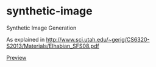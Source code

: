 synthetic-image
===============

Synthetic Image Generation

As explained in http://www.sci.utah.edu/~gerig/CS6320-S2013/Materials/Elhabian_SFS08.pdf

[Preview](http://nbviewer.ipython.org/github/ikassi/synthetic-image/blob/master/SyntheticImageGeneration.ipynb)
